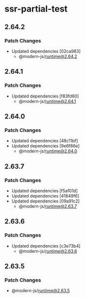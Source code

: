 # ssr-partial-test

## 2.64.2

### Patch Changes

- Updated dependencies [02ca983]
  - @modern-js/runtime@2.64.2

## 2.64.1

### Patch Changes

- Updated dependencies [f83fd60]
  - @modern-js/runtime@2.64.1

## 2.64.0

### Patch Changes

- Updated dependencies [48c11bf]
- Updated dependencies [9e6f86e]
  - @modern-js/runtime@2.64.0

## 2.63.7

### Patch Changes

- Updated dependencies [f5af01d]
- Updated dependencies [41849f6]
- Updated dependencies [09a91c2]
  - @modern-js/runtime@2.63.7

## 2.63.6

### Patch Changes

- Updated dependencies [c3e73b4]
  - @modern-js/runtime@2.63.6

## 2.63.5

### Patch Changes

- @modern-js/runtime@2.63.5

